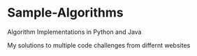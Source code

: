 # Sample-Algorithms
Algorithm Implementations in Python and Java

My solutions to multiple code challenges from differnt websites
